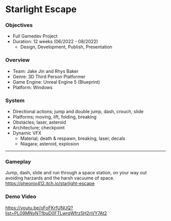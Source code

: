 # Starlight Escape

### Objectives
- Full Gamedev Project
- Duration: 12 weeks (06/2022 - 08/2022)
  - Design, Development, Publish, Presentation

### Overview
- Team: Jake Jin and Rhys Baker
- Genre: 3D Third Person Platformer
- Game Engine: Unreal Engine 5 (Blueprint)
- Platform: Windows

### System
- Directional actions; jump and double jump, dash, crouch, slide
- Platforms; moving, lift, folding, breaking
- Obstacles; laser, asteroid
- Architecture; checkpoint
- Dynamic VFX
  - Material; death & respawn, breaking, laser, decals
  - Niagara; asteroid, explosion

---
### Gameplay
Jump, dash, slide and run through a space station, on your way out avoiding harzards and the harsh vacuume of space.
https://pheonix412.itch.io/starlight-escape

### Demo Video
https://youtu.be/oFoFKrfUNUQ?list=PL09MNyNTfbuD0FTLwrqWfrz5H2nVY7At2
